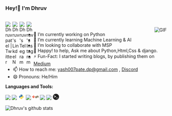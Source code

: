 ### Hey!👋 I'm Dhruv

<br/>


<a href="https://twitter.com/Dhruv2211patel">
<img align="left" alt="Dhruv patel | Twitter" width="22px" src="https://cdn.jsdelivr.net/npm/simple-icons@v3/icons/twitter.svg" />
</a>
<a href="https://www.linkedin.com/in/dhruv2211patel/">
<img align="left" alt="Dhruv's LinkdeIN" width="22px" src="https://cdn.jsdelivr.net/npm/simple-icons@v3/icons/linkedin.svg" />
</a>
<a href="https://t.me/Dhruv2211patel">
<img align="left" alt="Dhruv's Telegram" width="22px" src="https://cdn.jsdelivr.net/npm/simple-icons@v3/icons/telegram.svg" />
</a>
<a href="https://www.instagram.com/dhruv2211patel/">
<img align="left" alt="Dhruv's Instagram" width="22px" src="https://cdn.jsdelivr.net/npm/simple-icons@v3/icons/instagram.svg" />
</a>


<br />


<img align="right" alt="GIF" src="https://media.giphy.com/media/836HiJc7pgzy8iNXCn/giphy.gif" />

- 🔭 I’m currently working on Python
- 🌱 I’m currently learning Machine Learning & AI
- 👯 I’m looking to collaborate with MSP
- 💬 Happy! to help, Ask me about Python,Html,Css & django. 
- ⚡️ Fun-Fact: I started writing blogs, by publishing them on [Medium](https://medium.com/@yash007patel.dp)
- 📫 How to reach me: yash007pate.dp@gmail.com ,   [Discord](https://discord.com/channels/@Dhruv#5751)
- 😄 Pronouns: He/Him


**Languages and Tools:**


<code><img height="20" src="https://upload.wikimedia.org/wikipedia/commons/thumb/6/61/HTML5_logo_and_wordmark.svg/1200px-HTML5_logo_and_wordmark.svg.png"></code>
<code><img height="20" src="https://colorlib.com/wp/wp-content/uploads/sites/2/creative-css3-tutorials.jpg"></code>
<code><img height="20" src="https://raw.githubusercontent.com/github/explore/80688e429a7d4ef2fca1e82350fe8e3517d3494d/topics/python/python.png"></code>
<code><img height="20" src="https://miro.medium.com/max/1200/1*fMK7Y6XKoeHlJ5o9wGrMVQ.png"></code>
<code><img height="20" src="https://raw.githubusercontent.com/github/explore/80688e429a7d4ef2fca1e82350fe8e3517d3494d/topics/git/git.png"></code>
<code><img height="20" src="https://resources.jetbrains.com/storage/products/pycharm/img/meta/pycharm_logo_300x300.png"></code>
<code><img height="20" src="https://upload.wikimedia.org/wikipedia/commons/thumb/3/38/Jupyter_logo.svg/1200px-Jupyter_logo.svg.png"></code>
<code><img height="20" src="https://raw.githubusercontent.com/github/explore/80688e429a7d4ef2fca1e82350fe8e3517d3494d/topics/terminal/terminal.png"></code>


![Dhruv's github stats](https://github-readme-stats.vercel.app/api?username=Dhruv2211patel&show_icons=true&hide_border=true)
